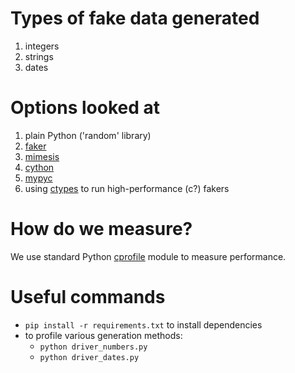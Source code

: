 # Types of fake data generated

1. integers
2. strings
3. dates

# Options looked at

1. plain Python ('random' library)
2. [faker](https://faker.readthedocs.io/en/master/)
3. [mimesis](https://mimesis.name/en/master/)
4. [cython](https://cython.readthedocs.io/en/latest/)
5. [mypyc](https://mypyc.readthedocs.io/en/latest)
6. using [ctypes](https://docs.python.org/3/library/ctypes.html) to run high-performance (c?) fakers

# How do we measure?

We use standard Python [cprofile](https://docs.python.org/3/library/profile.html#module-cProfile) module to measure performance.

# Useful commands

* `pip install -r requirements.txt` to install dependencies 
* to profile various generation methods:
  * `python driver_numbers.py` 
  * `python driver_dates.py` 